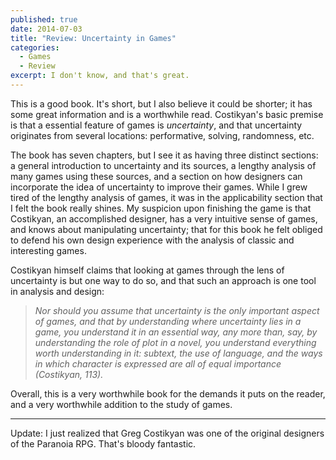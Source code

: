 ```yaml
---
published: true
date: 2014-07-03
title: "Review: Uncertainty in Games"
categories:
  - Games
  - Review
excerpt: I don't know, and that's great.
---
```

This is a good book. It's short, but I also believe it could be shorter; it has some great information and is a worthwhile read. Costikyan's basic premise is that a essential feature of games is _uncertainty_, and that uncertainty originates from several locations: performative, solving, randomness, etc.

<p style="text-align: start">The book has seven chapters, but I see it as having three distinct sections: a general introduction to uncertainty and its sources, a lengthy analysis of many games using these sources, and a section on how designers can incorporate the idea of uncertainty to improve their games. While I grew tired of the lengthy analysis of games, it was in the applicability section that I felt the book really shines. My suspicion upon finishing the game is that Costikyan, an accomplished designer, has a very intuitive sense of games, and knows about manipulating uncertainty; that for this book he felt obliged to defend his own design experience with the analysis of classic and interesting games.</p><p style="text-align: start">Costikyan himself claims that looking at games through the lens of uncertainty is but one way to do so, and that such an approach is one tool in analysis and design:</p>

> _Nor should you assume that uncertainty is the only important aspect of games, and that by understanding where uncertainty lies in a game, you understand it in an essential way, any more than, say, by understanding the role of plot in a novel, you understand everything worth understanding in it: subtext, the use of language, and the ways in which character is expressed are all of equal importance (Costikyan, 113)._

<p style="text-align: start">Overall, this is a very worthwhile book for the demands it puts on the reader, and a very worthwhile addition to the study of games.</p>

* * *

<p style="text-align: start">Update: I just realized that Greg Costikyan was one of the original designers of the Paranoia RPG. That's bloody fantastic.</p>